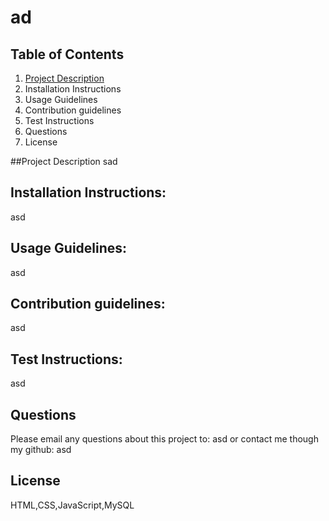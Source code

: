# ad


## Table of Contents
1. [Project Description](#project-description)
1. Installation Instructions
1. Usage Guidelines
1. Contribution guidelines
1. Test Instructions
1. Questions
1. License

##<a name="project-description"></a>Project Description
sad

## Installation Instructions:
asd

## Usage Guidelines:
asd

## Contribution guidelines:
asd

## Test Instructions:
asd

## Questions
Please email any questions about this project to: asd
or contact me though my github: asd

## License
HTML,CSS,JavaScript,MySQL
